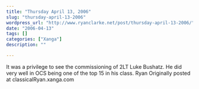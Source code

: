 ```yaml
---
title: "Thursday April 13, 2006"
slug: "thursday-april-13-2006"
wordpress_url: "http://www.ryanclarke.net/post/thursday-april-13-2006/"
date: "2006-04-13"
tags: []
categories: ["Xanga"]
description: ""

---
```


It was a privilege to see the commissioning of 2LT Luke Bushatz. He did very well in OCS being one of the top 15 in his class.
Ryan
Originally posted at classicalRyan.xanga.com
